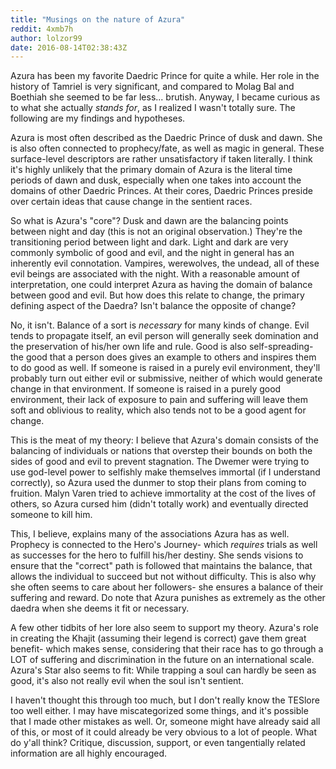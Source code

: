 ```yaml
---
title: "Musings on the nature of Azura"
reddit: 4xmb7h
author: lolzor99
date: 2016-08-14T02:38:43Z
---
```


Azura has been my favorite Daedric Prince for quite a while. Her role in the history of Tamriel is very significant, and compared to Molag Bal and Boethiah she seemed to be far less... brutish. Anyway, I became curious as to what she actually *stands for*, as I realized I wasn't totally sure. The following are my findings and hypotheses. 

Azura is most often described as the Daedric Prince of dusk and dawn. She is also often connected to prophecy/fate, as well as magic in general. These surface-level descriptors are rather unsatisfactory if taken literally. I think it's highly unlikely that the primary domain of Azura is the literal time periods of dawn and dusk, especially when one takes into account the domains of other Daedric Princes. At their cores, Daedric Princes preside over certain ideas that cause change in the sentient races.

So what is Azura's "core"? Dusk and dawn are the balancing points between night and day (this is not an original observation.) They're the transitioning period between light and dark. Light and dark are very commonly symbolic of good and evil, and the night in general has an inherently evil connotation. Vampires, werewolves, the undead, all of these evil beings are associated with the night. With a reasonable amount of interpretation, one could interpret Azura as having the domain of balance between good and evil. But how does this relate to change, the primary defining aspect of the Daedra? Isn't balance the opposite of change?

No, it isn't. Balance of a sort is *necessary* for many kinds of change. Evil tends to propagate itself, an evil person will generally seek domination and the preservation of his/her own life and rule. Good is also self-spreading- the good that a person does gives an example to others and inspires them to do good as well. If someone is raised in a purely evil environment, they'll probably turn out either evil or submissive, neither of which would generate change in that environment. If someone is raised in a purely good environment, their lack of exposure to pain and suffering will leave them soft and oblivious to reality, which also tends not to be a good agent for change. 

This is the meat of my theory: I believe that Azura's domain consists of the balancing of individuals or nations that overstep their bounds on both the sides of good and evil to prevent stagnation. The Dwemer were trying to use god-level power to selfishly make themselves immortal (if I understand correctly), so Azura used the dunmer to stop their plans from coming to fruition. Malyn Varen tried to achieve immortality at the cost of the lives of others, so Azura cursed him (didn't totally work) and eventually directed someone to kill him. 

This, I believe, explains many of the associations Azura has as well. Prophecy is connected to the Hero's Journey- which *requires* trials as well as successes for the hero to fulfill his/her destiny. She sends visions to ensure that the "correct" path is followed that maintains the balance, that allows the individual to succeed but not without difficulty. This is also why she often seems to care about her followers- she ensures a balance of their suffering and reward. Do note that Azura punishes as extremely as the other daedra when she deems it fit or necessary.

A few other tidbits of her lore also seem to support my theory. Azura's role in creating the Khajit (assuming their legend is correct) gave them great benefit- which makes sense, considering that their race has to go through a LOT of suffering and discrimination in the future on an international scale. Azura's Star also seems to fit: While trapping a soul can hardly be seen as good, it's also not really evil when the soul isn't sentient. 

I haven't thought this through too much, but I don't really know the TESlore too well either. I may have miscategorized some things, and it's possible that I made other mistakes as well. Or, someone might have already said all of this, or most of it could already be very obvious to a lot of people. What do y'all think? Critique, discussion, support, or even tangentially related information are all highly encouraged. 
